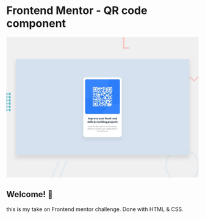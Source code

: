 # Frontend Mentor - QR code component

![Design preview for the QR code component coding challenge](./design/desktop-preview.jpg)

## Welcome! 👋

this is my take on Frontend mentor challenge. Done with HTML & CSS.
